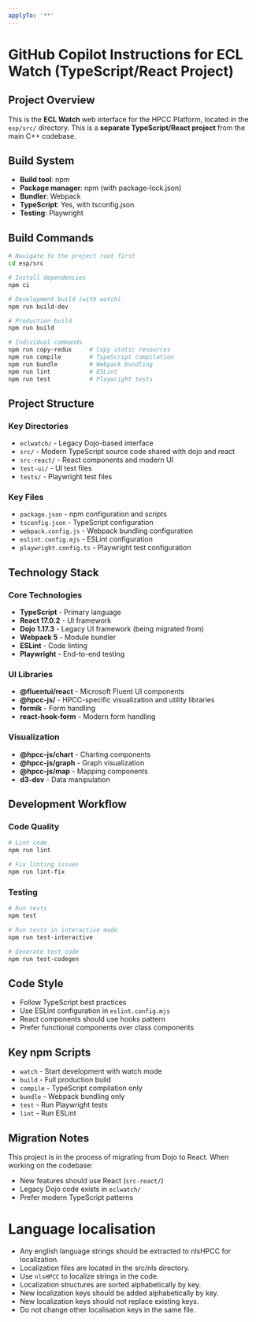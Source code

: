 ```yaml
---
applyTo: '**'
---
```

# GitHub Copilot Instructions for ECL Watch (TypeScript/React Project)

## Project Overview

This is the **ECL Watch** web interface for the HPCC Platform, located in the `esp/src/` directory. This is a **separate TypeScript/React project** from the main C++ codebase.

## Build System
- **Build tool**: npm
- **Package manager**: npm (with package-lock.json)
- **Bundler**: Webpack
- **TypeScript**: Yes, with tsconfig.json
- **Testing**: Playwright

## Build Commands

```bash
# Navigate to the project root first
cd esp/src

# Install dependencies
npm ci

# Development build (with watch)
npm run build-dev

# Production build
npm run build

# Individual commands
npm run copy-redux     # Copy static resources
npm run compile        # TypeScript compilation
npm run bundle         # Webpack bundling
npm run lint           # ESLint
npm run test           # Playwright tests
```

## Project Structure

### Key Directories
- `eclwatch/` - Legacy Dojo-based interface
- `src/` - Modern TypeScript source code shared with dojo and react
- `src-react/` - React components and modern UI
- `test-ui/` - UI test files
- `tests/` - Playwright test files

### Key Files
- `package.json` - npm configuration and scripts
- `tsconfig.json` - TypeScript configuration
- `webpack.config.js` - Webpack bundling configuration
- `eslint.config.mjs` - ESLint configuration
- `playwright.config.ts` - Playwright test configuration

## Technology Stack

### Core Technologies
- **TypeScript** - Primary language
- **React 17.0.2** - UI framework
- **Dojo 1.17.3** - Legacy UI framework (being migrated from)
- **Webpack 5** - Module bundler
- **ESLint** - Code linting
- **Playwright** - End-to-end testing

### UI Libraries
- **@fluentui/react** - Microsoft Fluent UI components
- **@hpcc-js/** - HPCC-specific visualization and utility libraries
- **formik** - Form handling
- **react-hook-form** - Modern form handling

### Visualization
- **@hpcc-js/chart** - Charting components
- **@hpcc-js/graph** - Graph visualization
- **@hpcc-js/map** - Mapping components
- **d3-dsv** - Data manipulation

## Development Workflow

### Code Quality
```bash
# Lint code
npm run lint

# Fix linting issues
npm run lint-fix
```

### Testing
```bash
# Run tests
npm test

# Run tests in interactive mode
npm run test-interactive

# Generate test code
npm run test-codegen
```

## Code Style
- Follow TypeScript best practices
- Use ESLint configuration in `eslint.config.mjs`
- React components should use hooks pattern
- Prefer functional components over class components

## Key npm Scripts
- `watch` - Start development with watch mode
- `build` - Full production build
- `compile` - TypeScript compilation only
- `bundle` - Webpack bundling only
- `test` - Run Playwright tests
- `lint` - Run ESLint

## Migration Notes
This project is in the process of migrating from Dojo to React. When working on the codebase:
- New features should use React (`src-react/`)
- Legacy Dojo code exists in `eclwatch/`
- Prefer modern TypeScript patterns

# Language localisation
- Any english language strings should be extracted to nlsHPCC for localization.
- Localization files are located in the src/nls directory.
- Use `nlsHPCC` to localize strings in the code.
- Localization structures are sorted alphabetically by key.
- New localization keys should be added alphabetically by key.
- New localization keys should not replace existing keys.
- Do not change other localisation keys in the same file.
